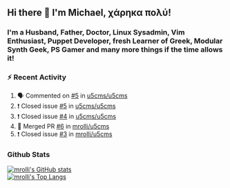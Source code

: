 ## Hi there 👋 I'm Michael, χάρηκα πολύ!

<!--
**mrolli/mrolli** is a ✨ _special_ ✨ repository because its `README.md` (this file) appears on your GitHub profile.

Here are some ideas to get you started:

- 🔭 I’m currently working on ...
- 🌱 I’m currently learning ...
- 👯 I’m looking to collaborate on ...
- 🤔 I’m looking for help with ...
- 💬 Ask me about ...
- 📫 How to reach me: ...
- 😄 Pronouns: ...
- ⚡ Fun fact: ...
-->

### I'm a Husband, Father, Doctor, Linux Sysadmin, Vim Enthusiast, Puppet Developer, fresh Learner of Greek, Modular Synth Geek, PS Gamer and many more things if the time allows it!

### :zap: Recent Activity

<!--START_SECTION:activity-->
1. 🗣 Commented on [#5](https://github.com/u5cms/u5cms/issues/5) in [u5cms/u5cms](https://github.com/u5cms/u5cms)
2. ❗️ Closed issue [#5](https://github.com/u5cms/u5cms/issues/5) in [u5cms/u5cms](https://github.com/u5cms/u5cms)
3. ❗️ Closed issue [#4](https://github.com/u5cms/u5cms/issues/4) in [u5cms/u5cms](https://github.com/u5cms/u5cms)
4. 🎉 Merged PR [#6](https://github.com/mrolli/u5cms/pull/6) in [mrolli/u5cms](https://github.com/mrolli/u5cms)
5. ❗️ Closed issue [#3](https://github.com/mrolli/u5cms/issues/3) in [mrolli/u5cms](https://github.com/mrolli/u5cms)
<!--END_SECTION:activity-->

### Github Stats
[![mrolli's GitHub stats](https://github-readme-stats.vercel.app/api?username=mrolli&count_private=true&show_icons=true&theme=onedark)](https://github.com/anuraghazra/github-readme-stats)  
[![mrolli's Top Langs](https://github-readme-stats.vercel.app/api/top-langs/?username=mrolli&count_private=true&theme=onedark&hide=c%2B%2B,c,html,cmake,makefile&layout=compact)](https://github.com/anuraghazra/github-readme-stats)
